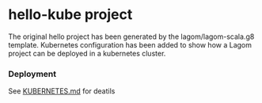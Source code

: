 # hello-kube project

The original hello project has been generated by the lagom/lagom-scala.g8 template. Kubernetes configuration has been added to show how a Lagom project can be deployed in a kubernetes cluster.

### Deployment

See [KUBERNETES.md](KUBERNETES.md) for deatils
